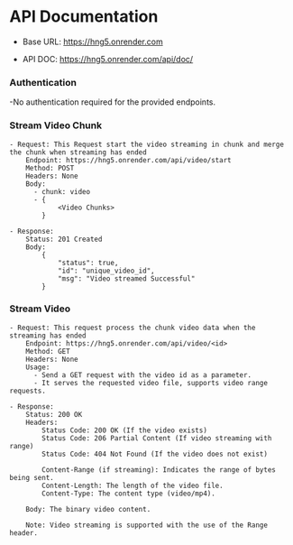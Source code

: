 # API Documentation

- Base URL: https://hng5.onrender.com

- API DOC: https://hng5.onrender.com/api/doc/

### Authentication
-No authentication required for the provided endpoints.

### Stream Video Chunk

    - Request: This Request start the video streaming in chunk and merge the chunk when streaming has ended
        Endpoint: https://hng5.onrender.com/api/video/start
        Method: POST
        Headers: None
        Body:
          - chunk: video
          - {
                <Video Chunks>
            }

    - Response:
        Status: 201 Created
        Body:
            {
                "status": true,
                "id": "unique_video_id",
                "msg": "Video streamed Successful"
            }


### Stream Video

    - Request: This request process the chunk video data when the streaming has ended
        Endpoint: https://hng5.onrender.com/api/video/<id>
        Method: GET
        Headers: None
        Usage:
          - Send a GET request with the video id as a parameter.
          - It serves the requested video file, supports video range requests.

    - Response:
        Status: 200 OK
        Headers:
            Status Code: 200 OK (If the video exists)
            Status Code: 206 Partial Content (If video streaming with range)
            Status Code: 404 Not Found (If the video does not exist)

            Content-Range (if streaming): Indicates the range of bytes being sent.
            Content-Length: The length of the video file.
            Content-Type: The content type (video/mp4).

        Body: The binary video content.

        Note: Video streaming is supported with the use of the Range header.

